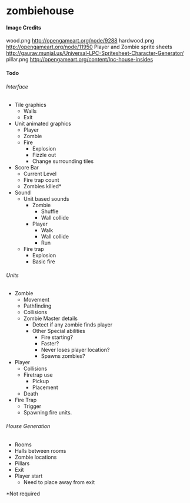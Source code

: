 # zombiehouse


#### Image Credits
wood.png http://opengameart.org/node/9288
hardwood.png http://opengameart.org/node/11950
Player and Zombie sprite sheets http://gaurav.munjal.us/Universal-LPC-Spritesheet-Character-Generator/
pillar.png http://opengameart.org/content/lpc-house-insides

#### Todo
###### Interface
* Tile graphics
    * Walls
    * Exit
* Unit animated graphics
    * Player
    * Zombie
    * Fire
        * Explosion
        * Fizzle out
        * Change surrounding tiles
* Score Bar
    * Current Level
    * Fire trap count
    * Zombies killed*
* Sound
    * Unit based sounds
        * Zombie
            * Shuffle
            * Wall collide
        * Player
            * Walk
            * Wall collide
            * Run
    * Fire trap
        * Explosion
        * Basic fire

###### Units
* Zombie
    * Movement
    * Pathfinding
    * Collisions
    * Zombie Master details
        * Detect if any zombie finds player
        * Other Special abilities
            * Fire starting?
            * Faster?
            * Never loses player location?
            * Spawns zombies?
* Player
    * Collisions
    * Firetrap use
        * Pickup
        * Placement
    * Death
* Fire Trap
    * Trigger
    * Spawning fire units.

###### House Generation
* Rooms
* Halls between rooms
* Zombie locations
* Pillars
* Exit
* Player start
    * Need to place away from exit

*Not required
